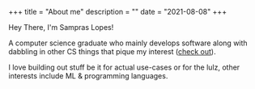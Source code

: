 +++
title = "About me"
description = ""
date = "2021-08-08"
+++

Hey There, I'm Sampras Lopes!

A computer science graduate who mainly develops software along with dabbling in other CS things that pique my interest ([check out](/)).

I love building out stuff be it for actual use-cases or for the lulz, other interests include ML & programming languages.
